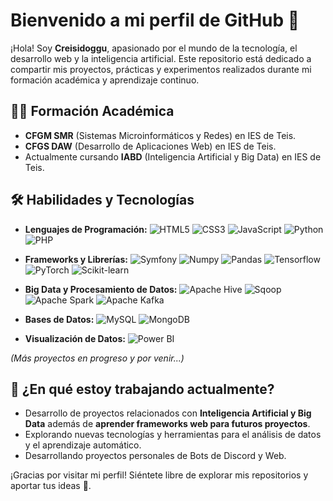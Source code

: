# Bienvenido a mi perfil de GitHub 👋

¡Hola! Soy **Creisidoggu**, apasionado por el mundo de la tecnología, el desarrollo web y la inteligencia artificial. Este repositorio está dedicado a compartir mis proyectos, prácticas y experimentos realizados durante mi formación académica y aprendizaje continuo.

## 👨‍🎓 Formación Académica

* **CFGM SMR** (Sistemas Microinformáticos y Redes) en IES de Teis.
* **CFGS DAW** (Desarrollo de Aplicaciones Web) en IES de Teis.
* Actualmente cursando **IABD** (Inteligencia Artificial y Big Data) en IES de Teis.

## 🛠️ Habilidades y Tecnologías

* **Lenguajes de Programación:**
  ![HTML5](https://img.shields.io/badge/HTML5-%23E34F26.svg?\&style=flat-square\&logo=html5\&logoColor=white)
  ![CSS3](https://img.shields.io/badge/CSS3-%231572B6.svg?\&style=flat-square\&logo=css3\&logoColor=white)
  ![JavaScript](https://img.shields.io/badge/JavaScript-%23F7DF1E.svg?\&style=flat-square\&logo=javascript\&logoColor=black)
  ![Python](https://img.shields.io/badge/Python-%233776AB.svg?\&style=flat-square\&logo=python\&logoColor=white)
  ![PHP](https://img.shields.io/badge/PHP-777BB4?logo=php\&logoColor=white)

* **Frameworks y Librerías:**
  ![Symfony](https://img.shields.io/badge/Symfony-black?logo=symfony)
  ![Numpy](https://img.shields.io/badge/-Numpy-013243?\&logo=NumPy)
  ![Pandas](https://img.shields.io/badge/-Pandas-333333?style=flat\&logo=pandas)
  ![Tensorflow](https://img.shields.io/badge/TensorFlow-FF3F06?style=flat\&logo=tensorflow)
  ![PyTorch](https://img.shields.io/badge/PyTorch-EE4C2C?style=flat-square\&logo=pytorch\&logoColor=white)
  ![Scikit-learn](https://img.shields.io/badge/Scikit--learn-F7931E?style=flat-square\&logo=scikit-learn\&logoColor=white)

* **Big Data y Procesamiento de Datos:**
  ![Apache Hive](https://img.shields.io/badge/Apache%20Hive-FDEE21?style=flat-square\&logo=apache-hive\&logoColor=black)
  ![Sqoop](https://img.shields.io/badge/Sqoop-07425E?style=flat-square)
  ![Apache Spark](https://img.shields.io/badge/Apache%20Spark-E25A1C?style=flat-square\&logo=apachespark\&logoColor=white)
  ![Apache Kafka](https://img.shields.io/badge/Apache%20Kafka-231F20?style=flat-square\&logo=apachekafka\&logoColor=white)

* **Bases de Datos:**
  ![MySQL](https://img.shields.io/badge/MySQL-%234479A1.svg?\&style=flat-square\&logo=mysql\&logoColor=white)
  ![MongoDB](https://img.shields.io/badge/-MongoDB-13aa52?style=flat-square\&logo=mongodb\&logoColor=white)

* **Visualización de Datos:**
  ![Power BI](https://img.shields.io/badge/Power%20BI-F2C811?style=flat-square\&logo=powerbi\&logoColor=black)

*(Más proyectos en progreso y por venir...)*

## 🌱 ¿En qué estoy trabajando actualmente?

* Desarrollo de proyectos relacionados con **Inteligencia Artificial y Big Data** además de **aprender frameworks web para futuros proyectos**.
* Explorando nuevas tecnologías y herramientas para el análisis de datos y el aprendizaje automático.
* Desarrollando proyectos personales de Bots de Discord y Web.

¡Gracias por visitar mi perfil! Siéntete libre de explorar mis repositorios y aportar tus ideas 🚀.
